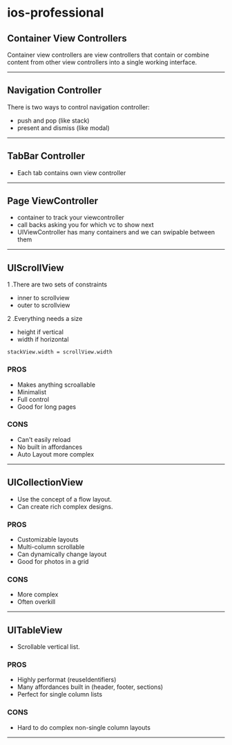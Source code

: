 # ios-professional

## Container View Controllers

Container view controllers are view controllers that contain or combine content from other view controllers into a single working interface.

<hr>

## Navigation Controller

There is two ways to control navigation controller:

- push and pop (like stack)
- present and dismiss (like modal)
<hr>

## TabBar Controller

- Each tab contains own view controller
<hr>

## Page ViewController

- container to track your viewcontroller
- call backs asking you for which vc to show next
- UIViewController has many containers and we can swipable between them
<hr>

## UIScrollView

1 .There are two sets of constraints

- inner to scrollview
- outer to scrollview

2 .Everything needs a size

- height if vertical
- width if horizontal

```
stackView.width = scrollView.width
```

### PROS

- Makes anything scroallable
- Minimalist
- Full control
- Good for long pages

### CONS

- Can't easily reload
- No built in affordances
- Auto Layout more complex

<hr>

## UICollectionView

- Use the concept of a flow layout.
- Can create rich complex designs.

### PROS

- Customizable layouts
- Multi-column scrollable
- Can dynamically change layout
- Good for photos in a grid

### CONS

- More complex
- Often overkill

<hr>

## UITableView

- Scrollable vertical list.

### PROS

- Highly performat (reuseIdentifiers)
- Many affordances built in (header, footer, sections)
- Perfect for single column lists

### CONS

- Hard to do complex non-single column layouts

<hr>
